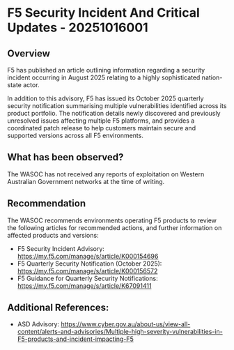 # F5 Security Incident And Critical Updates - 20251016001

## Overview

F5 has published an article outlining information regarding a security incident occurring in August 2025 relating to a highly sophisticated nation-state actor.

In addition to this advisory, F5 has issued its October 2025 quarterly security notification summarising multiple vulnerabilities identified across its product portfolio. The notification details newly discovered and previously unresolved issues affecting multiple F5 platforms, and provides a coordinated patch release to help customers maintain secure and supported versions across all F5 environments.


## What has been observed?

The WASOC has not received any reports of exploitation on Western Australian Government networks at the time of writing.

## Recommendation

The WASOC recommends environments operating F5 products to review the following articles for recommended actions, and further information on affected products and versions:

- F5 Security Incident Advisory: <https://my.f5.com/manage/s/article/K000154696>
- F5 Quarterly Security Notification (October 2025): <https://my.f5.com/manage/s/article/K000156572>
- F5 Guidance for Quarterly Security Notifications: <https://my.f5.com/manage/s/article/K67091411>

## Additional References:

- ASD Advisory: <https://www.cyber.gov.au/about-us/view-all-content/alerts-and-advisories/Multiple-high-severity-vulnerabilities-in-F5-products-and-incident-impacting-F5>
